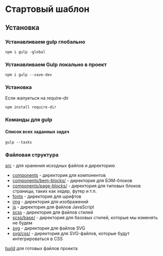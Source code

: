 # Стартовый шаблон

## Установка
### Устанавливаем gulp глобально
```
npm i gulp -global 
```
### Устанавливаем Gulp локально в проект
```
npm i gulp --save-dev
```
### Установка 
Если жалуеться на require-dir
```
npm install require-dir
```
### Команды для gulp
#### Cписок всех заданных задач
```
gulp --tasks
```
### Файловая структура
[src](/src/) - для хранения исходных файлов и директорию
- [components](/src/components/) - директория для компонентов
- [components/bem-blocks/](/src/components/bem-blocks/) - директория для БЭМ-блоков
- [components/page-blocks/](/src/components/page-blocks/) - директория для типовых блоков страницы, таких как хедер, футер и т.п.
- [fonts](/src/fonts/) - директория для шрифтов
- [img](/src/img/) - директория для изображений 
- [js](/src/js/) - директория для файлов JavaScript
- [scss](/src/scss/) - директория для файлов стилей
- [scss/base/](/src/scss/base/) - директория для базовых стилей, которые мы изменять не будем
- [svg](/src/svg/) - директория для файлов SVG
- [svg/css/](/src/svg/css) - директория для SVG-файлов, которые будут интегрироваться в CSS

[build](/build/) для готовых файлов проекта
